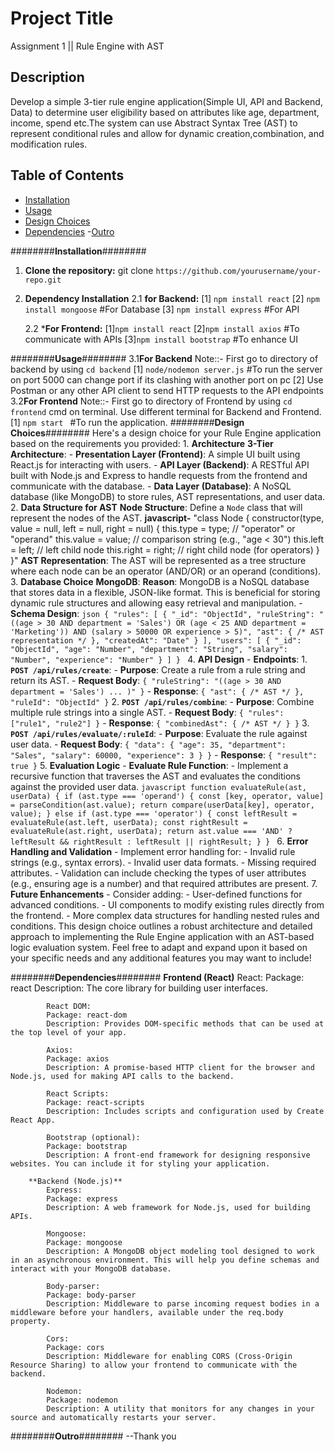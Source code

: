 # Project Title
Assignment 1 || Rule Engine with AST

## Description
Develop a simple 3-tier rule engine application(Simple UI, API and Backend, Data) to determine user eligibility based on attributes like age, department, income, spend etc.The system can use Abstract Syntax Tree (AST) to represent conditional rules and allow for dynamic
creation,combination, and modification rules.

## Table of Contents
- [Installation](#installation)
- [Usage](#usage)
- [Design Choices](#design-choices)
- [Dependencies](#dependencies)
-[Outro](#outro)

########**Installation**########
1. **Clone the repository:**
git clone `https://github.com/yourusername/your-repo.git`

2. **Dependency Installation**
    2.1 **for Backend:**
    [1] `npm install react`
    [2] `npm install mongoose` #For Database 
    [3] `npm install express`  #For API

    2.2 ***For Frontend:**
    [1]`npm install react`
    [2]`npm install axios`  #To communicate with APIs
    [3]`npm install bootstrap` #To enhance UI

########**Usage**########
    3.1**For Backend**
    Note::- First go to directory of backend by using `cd backend` 
    [1] `node/nodemon server.js` #To run the server on port 5000 can change port if its clashing with another port on pc
    [2] Use Postman or any other API client to send HTTP requests to the API endpoints
    3.2**For Frontend**
    Note::- First go to directory of Frontend by using `cd frontend` cmd on terminal. Use different terminal for Backend and Frontend. 
    [1] `npm start `  #To run the application.
########**Design Choices**########
    Here's a design choice for your Rule Engine application based on the requirements you provided:
    1. **Architecture**
    **3-Tier Architecture**: 
        - **Presentation Layer (Frontend)**: A simple UI built using React.js for interacting with users.
        - **API Layer (Backend)**: A RESTful API built with Node.js and Express to handle requests from the frontend and communicate with the database.
        - **Data Layer (Database)**: A NoSQL database (like MongoDB) to store rules, AST representations, and user data.
    2. **Data Structure for AST**
    **Node Structure**: 
         Define a `Node` class that will represent the nodes of the AST.
    **javascript-**
       "class Node {
            constructor(type, value = null, left = null, right = null) {
                this.type = type; // "operator" or "operand"
                this.value = value; // comparison string (e.g., "age < 30")
                this.left = left; // left child node
                this.right = right; // right child node (for operators)
            }
        }"
    **AST Representation**: 
      The AST will be represented as a tree structure where each node can be an operator (AND/OR) or an operand (conditions).
    3. **Database Choice**
         **MongoDB**: 
            **Reason**: MongoDB is a NoSQL database that stores data in a flexible, JSON-like format. This is beneficial for storing    dynamic rule structures and allowing easy retrieval and manipulation.
        - **Schema Design**:
        ```json
        {
            "rules": [
                {
                    "_id": "ObjectId",
                    "ruleString": "((age > 30 AND department = 'Sales') OR (age < 25 AND department = 'Marketing')) AND (salary > 50000 OR experience > 5)",
                    "ast": { /* AST representation */ },
                    "createdAt": "Date"
                }
            ],
            "users": [
                {
                    "_id": "ObjectId",
                    "age": "Number",
                    "department": "String",
                    "salary": "Number",
                    "experience": "Number"
                }
            ]
        }
        ```
    4. **API Design**
        - **Endpoints**:
        1. **`POST /api/rules/create`**: 
            - **Purpose**: Create a rule from a rule string and return its AST.
            - **Request Body**: `{ "ruleString": "((age > 30 AND department = 'Sales') ... )" }`
            - **Response**: `{ "ast": { /* AST */ }, "ruleId": "ObjectId" }`
        2. **`POST /api/rules/combine`**: 
            - **Purpose**: Combine multiple rule strings into a single AST.
            - **Request Body**: `{ "rules": ["rule1", "rule2"] }`
            - **Response**: `{ "combinedAst": { /* AST */ } }`
        3. **`POST /api/rules/evaluate/:ruleId`**: 
            - **Purpose**: Evaluate the rule against user data.
            - **Request Body**: `{ "data": { "age": 35, "department": "Sales", "salary": 60000, "experience": 3 } }`
            - **Response**: `{ "result": true }`
    5. **Evaluation Logic**
        - **Evaluate Rule Function**: 
        - Implement a recursive function that traverses the AST and evaluates the conditions against the provided user data.
        ```javascript
        function evaluateRule(ast, userData) {
            if (ast.type === 'operand') {
                const [key, operator, value] = parseCondition(ast.value);
                return compare(userData[key], operator, value);
            } else if (ast.type === 'operator') {
                const leftResult = evaluateRule(ast.left, userData);
                const rightResult = evaluateRule(ast.right, userData);
                return ast.value === 'AND' ? leftResult && rightResult : leftResult || rightResult;
            }
        }
        ```
    6. **Error Handling and Validation**
        - Implement error handling for:
        - Invalid rule strings (e.g., syntax errors).
        - Invalid user data formats.
        - Missing required attributes.
        - Validation can include checking the types of user attributes (e.g., ensuring age is a number) and that required attributes are present.
    7. **Future Enhancements**
        - Consider adding:
        - User-defined functions for advanced conditions.
        - UI components to modify existing rules directly from the frontend.
        - More complex data structures for handling nested rules and conditions.
    This design choice outlines a robust architecture and detailed approach to implementing the Rule Engine application with an AST-based logic evaluation system. Feel free to adapt and expand upon it based on your specific needs and any additional features you may want to include!

########**Dependencies**########
        **Frontend (React)**
            React:
            Package: react
            Description: The core library for building user interfaces.

            React DOM:
            Package: react-dom
            Description: Provides DOM-specific methods that can be used at the top level of your app.

            Axios:
            Package: axios
            Description: A promise-based HTTP client for the browser and Node.js, used for making API calls to the backend.

            React Scripts:
            Package: react-scripts
            Description: Includes scripts and configuration used by Create React App.

            Bootstrap (optional):
            Package: bootstrap
            Description: A front-end framework for designing responsive websites. You can include it for styling your application.
            
        **Backend (Node.js)**
            Express:
            Package: express
            Description: A web framework for Node.js, used for building APIs.

            Mongoose:
            Package: mongoose
            Description: A MongoDB object modeling tool designed to work in an asynchronous environment. This will help you define schemas and interact with your MongoDB database.

            Body-parser:
            Package: body-parser
            Description: Middleware to parse incoming request bodies in a middleware before your handlers, available under the req.body property.

            Cors:
            Package: cors
            Description: Middleware for enabling CORS (Cross-Origin Resource Sharing) to allow your frontend to communicate with the backend.

            Nodemon:
            Package: nodemon
            Description: A utility that monitors for any changes in your source and automatically restarts your server.

########**Outro**########
--Thank you
